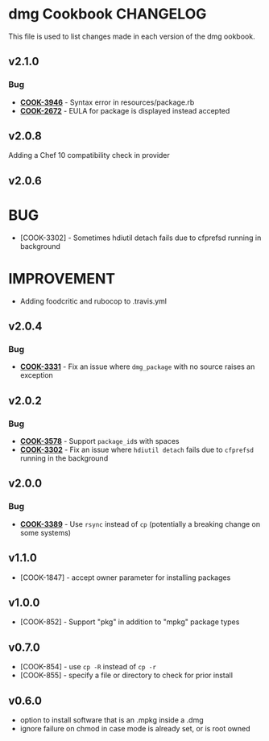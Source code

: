 dmg Cookbook CHANGELOG
======================
This file is used to list changes made in each version of the dmg ookbook.


v2.1.0
------
### Bug
- **[COOK-3946](https://tickets.opscode.com/browse/COOK-3946)** - Syntax error in resources/package.rb
- **[COOK-2672](https://tickets.opscode.com/browse/COOK-2672)** - EULA for package is displayed instead accepted


v2.0.8
------
Adding a Chef 10 compatibility check in provider


v2.0.6
------
# BUG
- [COOK-3302] - Sometimes hdiutil detach fails due to cfprefsd running in background
# IMPROVEMENT
- Adding foodcritic and rubocop to .travis.yml


v2.0.4
------
### Bug
- **[COOK-3331](https://tickets.opscode.com/browse/COOK-3331)** - Fix an issue where `dmg_package` with no source raises an exception


v2.0.2
------
### Bug
- **[COOK-3578](https://tickets.opscode.com/browse/COOK-3578)** - Support `package_id`s with spaces
- **[COOK-3302](https://tickets.opscode.com/browse/COOK-3302)** - Fix an issue where `hdiutil detach` fails due to `cfprefsd` running in the background

v2.0.0
------
### Bug
- **[COOK-3389](https://tickets.opscode.com/browse/COOK-3389)** - Use `rsync` instead of `cp` (potentially a breaking change on some systems)

v1.1.0
------
- [COOK-1847] - accept owner parameter for installing packages

v1.0.0
------
- [COOK-852] - Support "pkg" in addition to "mpkg" package types

v0.7.0
------
- [COOK-854] - use `cp -R` instead of `cp -r`
- [COOK-855] - specify a file or directory to check for prior install

v0.6.0
------
- option to install software that is an .mpkg inside a .dmg
- ignore failure on chmod in case mode is already set, or is root owned
